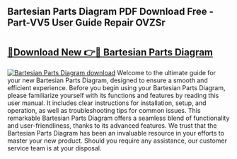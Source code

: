 ## Bartesian Parts Diagram PDF Download Free - Part-VV5 User Guide Repair OVZSr

# <h2><a href="http://dfsnib3.blite.top/?on=Bartesian+Parts+Diagram">🔗Download New 👉🔴 Bartesian Parts Diagram</a></h2>

[![Bartesian Parts Diagram download](https://i.imgur.com/lujVjoI.png)](http://dfsnib3.blite.top/?on=Bartesian+Parts+Diagram)
Welcome to the ultimate guide for your new Bartesian Parts Diagram, designed to ensure a smooth and efficient experience. Before you begin using your Bartesian Parts Diagram, please familiarize yourself with its functions and features by reading this user manual. It includes clear instructions for installation, setup, and operation, as well as troubleshooting tips for common issues. This remarkable Bartesian Parts Diagram offers a seamless blend of functionality and user-friendliness, thanks to its advanced features. We trust that the Bartesian Parts Diagram has been an invaluable resource in your efforts to master your new product. Should you require any assistance, our customer service team is at your disposal.
